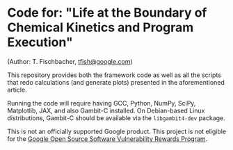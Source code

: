 
# Code for: "Life at the Boundary of Chemical Kinetics and Program Execution"

(Author: T. Fischbacher, tfish@google.com)


This repository provides both the framework code as well as all the
scripts that redo calculations (and generate plots) presented in the
aforementioned article.

Running the code will require having GCC, Python, NumPy, SciPy,
Matplotlib, JAX, and also Gambit-C installed. On Debian-based Linux
distributions, Gambit-C should be available via the `libgambit4-dev`
package.

This is not an officially supported Google product. This project is not
eligible for the [Google Open Source Software Vulnerability Rewards
Program](https://bughunters.google.com/open-source-security).
